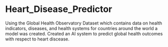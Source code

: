 # Heart_Disease_Predictor
Using the Global Health Observatory Dataset which contains data on health indicators, diseases, and health systems for countries around the world a model was created. Created an AI system to predict global health outcomes with respect to heart discease.
